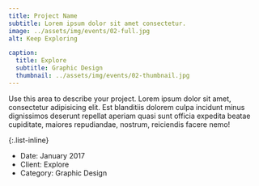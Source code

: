 ```yaml
---
title: Project Name
subtitle: Lorem ipsum dolor sit amet consectetur.
image: ../assets/img/events/02-full.jpg
alt: Keep Exploring

caption:
  title: Explore
  subtitle: Graphic Design
  thumbnail: ../assets/img/events/02-thumbnail.jpg
---
```


Use this area to describe your project. Lorem ipsum dolor sit amet, consectetur adipisicing elit. Est blanditiis dolorem culpa incidunt minus dignissimos deserunt repellat aperiam quasi sunt officia expedita beatae cupiditate, maiores repudiandae, nostrum, reiciendis facere nemo!

{:.list-inline}

- Date: January 2017
- Client: Explore
- Category: Graphic Design